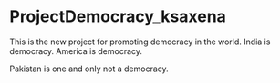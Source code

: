 # ProjectDemocracy_ksaxena
This is the new project for promoting democracy in the world.
India is democracy.
America is democracy.

Pakistan is one and only not a democracy.

